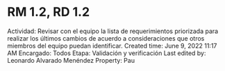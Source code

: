 # RM 1.2, RD 1.2

Actividad: Revisar con el equipo la lista de requerimientos priorizada para realizar los últimos cambios de acuerdo a consideraciones que otros miembros del equipo puedan identificar.
Created time: June 9, 2022 11:17 AM
Encargado: Todos
Etapa: Validación y verificación
Last edited by: Leonardo Alvarado Menéndez
Property: Pau